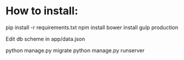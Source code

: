 # How to install:

pip install -r requirements.txt
npm install
bower install
gulp production

Edit db scheme in app/data.json

python manage.py migrate
python manage.py runserver